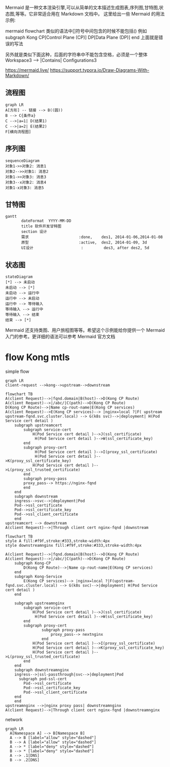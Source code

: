 Mermaid 是一种文本渲染引擎,可以从简单的文本描述生成图表,序列图,甘特图,状态图,等等。它非常适合用在 Markdown 文档中。
这里给出一些 Mermaid 的用法示例:

mermaid flowchart 类似的语法中[]符号中间包含的时候不能包括()
例如
subgraph Kong
CP[Control Plane (CP)]
DP[Data Plane (DP)]
end
上面就是错误的写法

另外就是类似下面这种，后面的字符串中不能包含空格，必须是一个整体
Workspace3 --> |Contains| Configurations3

https://mermaid.live/
https://support.typora.io/Draw-Diagrams-With-Markdown/

## 流程图
```mermaid
graph LR
A[方形] -- 链接 --> B((圆))
B --> C{条件a}
C -->|a=1| D(结果1)
C -->|a=2| E(结果2)
F[横向流程图]
```
## 序列图
```mermaid
sequenceDiagram
对象1->>对象2: 消息1
对象2-->>对象1: 消息2
对象1->>对象3: 消息3
对象3--x对象2: 消息4
对象1-x对象3: 消息5
```
## 甘特图
```mermaid
gantt
       dateFormat  YYYY-MM-DD
       title 软件开发甘特图
       section 设计
       需求                      :done,    des1, 2014-01-06,2014-01-08
       原型                      :active,  des2, 2014-01-09, 3d
       UI设计                     :         des3, after des2, 5d
```    
## 状态图
```mermaid
stateDiagram
[*] --> 未启动
未启动 --> [*]
未启动 --> 运行中
运行中 --> 未启动
运行中 --> 等待输入 
等待输入 --> 运行中
等待输入 --> 结束
结束 --> [*]
```
Mermaid 还支持类图、用户旅程图等等。希望这个示例能给你提供一个 Mermaid 入门的参考。更详细的语法可以参考 Mermaid 官方文档

# flow Kong mtls
simple flow
```mermaid
graph LR
client-request -->kong-->upstream-->downstream
```

```mermaid
flowchart TB
A(client Request)-->|fqnd.domain|B(host)-->D(Kong CP Route)
A(client Request)-->|/abc/|C(path)-->D(Kong CP Route)
D(Kong CP Route)-->|Name cp-rout-name|E(Kong CP services)
A(client Request)-->E(Kong CP services)--> |nginx=local ?|F( upstream upstream-fqnd.svc.cluster.local) --> G(k8s svc)-->|deployment| H(Pod Service cert detail )
    subgraph upstreamcert
		subgraph service-cert
			H(Pod Service cert detail )-->J(ssl_certificate)
			 H(Pod Service cert detail )-->W(ssl_certificate_key)
		end
		subgraph proxy-cert
			 H(Pod Service cert detail )-->I(proxy_ssl_certificate)
 			 H(Pod Service cert detail )-->K(proxy_ssl_certificate_key)
     		H(Pod Service cert detail )-->L(proxy_ssl_trusted_certificate)
	    end
		subgraph proxy-pass
		proxy_pass--> https://nginx-fqnd
		end
    end
	subgraph downstream
	ingress-->svc-->|deployment|Pod
	Pod-->ssl_certificate
	Pod-->ssl_certificate_key
	Pod-->ssl_client_certificate
	end
upstreamcert --> downstream
A(client Request)-->|Through client cert nginx-fqnd |downstream
```
```mermaid
flowchart TB
style A fill:#f9f,stroke:#333,stroke-width:4px
style downstreamnginx fill:#f9f,stroke:#333,stroke-width:4px

A(client Request)-->|fqnd.domain|B(host)-->D(Kong CP Route)
A(client Request)-->|/abc/|C(path)-->D(Kong CP Route)
    subgraph Kong-CP
        D(Kong CP Route)-->|Name cp-rout-name|E(Kong CP services)
    end
    subgraph Kong-Service
        E(Kong CP services)--> |nginx=local ?|F(upstream-fqnd.svc.cluster.local) --> G(k8s svc)-->|deployment| H(Pod Service cert detail )
    end

    subgraph upstreamnginx
		subgraph service-cert
			H(Pod Service cert detail )-->J(ssl_certificate)
			 H(Pod Service cert detail )-->W(ssl_certificate_key)
		end
		subgraph proxy-cert
        		subgraph proxy-pass
		            proxy_pass--> nextnginx
		        end
			H(Pod Service cert detail )-->I(proxy_ssl_certificate)
 			H(Pod Service cert detail )-->K(proxy_ssl_certificate_key)
     		H(Pod Service cert detail )-->L(proxy_ssl_trusted_certificate)
	    end
    end
	subgraph downstreamnginx
	ingress-->|ssl-passthrough|svc-->|deployment|Pod
      subgraph pod-ssl-cert
	    Pod-->ssl_certificate
	    Pod-->ssl_certificate_key
	    Pod-->ssl_client_certificate
    end
	end
upstreamnginx -->|nginx proxy pass| downstreamnginx
A(client Request)-->|Through client cert nginx-fqnd |downstreamnginx
```


network
```mermaid
graph LR
  A[Namespace A] --> B[Namespace B]
  A --> B [label="allow" style="dashed"]
  B --> A [label="allow" style="dashed"]
  A --> * [label="deny" style="dashed"]
  B --> * [label="deny" style="dashed"]
  A --> .1[DNS]
  B --> .2[DNS]
```
